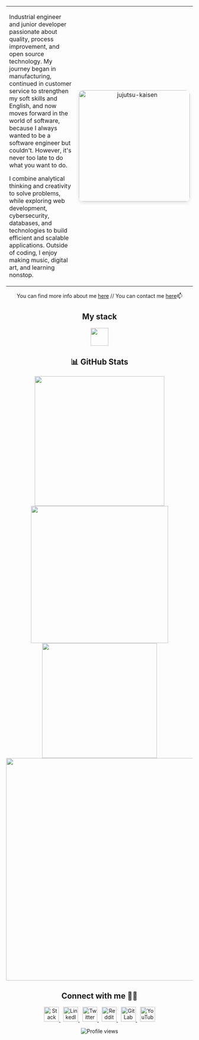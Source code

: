 <div align="center">
<div align="center">
  <table width="100%">
    <tr>
      <td width="50%" valign="top">
        <p>
          Industrial engineer and junior developer passionate about quality, process improvement, and open source technology. My journey began in manufacturing, continued in customer service to strengthen my soft skills and English, and now moves forward in the world of software, because I always wanted to be a software engineer but couldn't. However, it's never too late to do what you want to do.
        </p>
        <p>
          I combine analytical thinking and creativity to solve problems, while exploring web development, cybersecurity, databases, and technologies to build efficient and scalable applications. Outside of coding, I enjoy making music, digital art, and learning nonstop.
        </p>
      </td>
      <td width="50%" align="center">
        <img 
          src="https://github.com/user-attachments/assets/f0aaef58-a056-4539-997c-a985382fc21d" 
          alt="jujutsu-kaisen" 
          width="300" 
          style="border-radius: 12px; box-shadow: 0 4px 10px rgba(0,0,0,0.1);"
        />
      </td>
    </tr>
  </table>
</div>


 You can find more info about me [here](https://maurux01.github.io/personalwebpage) // You can contact me [here]( maurux01@gmail.com)📫

## My stack

<p align="center">
  <img src="https://skillicons.dev/icons?i=html,css,js,react,nodejs,python,arch,kali,linux,vscode,git,github,discord" height="48"/>
</p>


## 📊 **GitHub Stats**  

<p align="center">
  
<img src="https://github-readme-stats.vercel.app/api?username=maurux01&theme=nightowl&show_icons=true&hide_border=true&count_private=true" width="350" />
  <img src="https://github-readme-streak-stats.herokuapp.com/?user=maurux01&theme=nightowl&hide_border=true" width="370" />
  <img src="https://github-readme-stats.vercel.app/api/top-langs/?username=maurux01&theme=nightowl&show_icons=true&hide_border=true&layout=compact" width="310" />
  <img src="https://github-profile-summary-cards.vercel.app/api/cards/profile-details?username=maurux01&theme=nightowl" width="600" />
</p>



## Connect with me 🤝🏻

<p align="center">
  <a href="https://stackoverflow.com/users/28065944/mauro-infante" target="_blank">
    <img src="https://img.icons8.com/fluency/48/stackoverflow.png" width="40" title="Stack Overflow" alt="Stack Overflow"/>
  </a>
  &nbsp;
  <a href="https://linkedin.com/in/infmauro" target="_blank">
    <img src="https://img.icons8.com/fluency/48/linkedin.png" width="40" title="LinkedIn" alt="LinkedIn"/>
  </a>
  &nbsp;
  <a href="https://twitter.com/maufel2" target="_blank">
    <img src="https://img.icons8.com/fluency/48/twitterx.png" width="40" title="Twitter" alt="Twitter"/>
  </a>
  &nbsp;
  <a href="https://www.reddit.com/user/maxinff/" target="_blank">
    <img src="https://img.icons8.com/fluency/48/reddit.png" width="40" title="Reddit" alt="Reddit"/>
  </a>
  &nbsp;
  <a href="https://gitlab.com/Maurux01" target="_blank">
    <img src="https://img.icons8.com/color/48/gitlab.png" width="40" title="GitLab" alt="GitLab"/>
  </a>
  &nbsp;
  <a href="https://www.youtube.com/@maurux01" target="_blank">
    <img src="https://img.icons8.com/fluency/48/youtube-play.png" width="40" title="YouTube" alt="YouTube"/>
  </a>
</p>

<p align="center">
  <img src="https://komarev.com/ghpvc/?username=maurux01&style=flat-square&color=blue" alt="Profile views"/>
</p>


